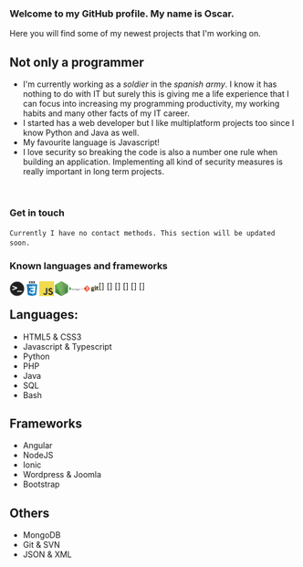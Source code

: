 ### Welcome to my GitHub profile. My name is Oscar.
Here you will find some of my newest projects that I'm working on.

## Not only a programmer
- I'm currently working as a _soldier_ in the _spanish army_. I know it has nothing to do with IT but surely this is giving me a life experience that I can focus into increasing my programming productivity, my working habits and many other facts of my IT career.
- I started has a web developer but I like multiplatform projects too since I know Python and Java as well.
- My favourite language is Javascript!
- I love security so breaking the code is also a number one rule when building an application. Implementing all kind of security measures is really important in long term projects.
<br />

### Get in touch
`Currently I have no contact methods. This section will be updated soon.`
<br />

### Known languages and frameworks
[<img align="left" alt="HTML5" width="26px" src="https://raw.githubusercontent.com/github/explore/80688e429a7d4ef2fca1e82350fe8e3517d3494d/topics/terminal/terminal.png" />]
[<img align="left" alt="CSS3" width="26px" src="https://raw.githubusercontent.com/github/explore/80688e429a7d4ef2fca1e82350fe8e3517d3494d/topics/css/css.png" />]
[<img align="left" alt="JavaScript" width="26px" src="https://raw.githubusercontent.com/github/explore/80688e429a7d4ef2fca1e82350fe8e3517d3494d/topics/javascript/javascript.png" />]
[<img align="left" alt="Node.js" width="26px" src="https://raw.githubusercontent.com/github/explore/80688e429a7d4ef2fca1e82350fe8e3517d3494d/topics/nodejs/nodejs.png" />]
[<img align="left" alt="MongoDB" width="26px" src="https://raw.githubusercontent.com/github/explore/80688e429a7d4ef2fca1e82350fe8e3517d3494d/topics/mongodb/mongodb.png" />]
[<img align="left" alt="Git" width="26px" src="https://raw.githubusercontent.com/github/explore/80688e429a7d4ef2fca1e82350fe8e3517d3494d/topics/git/git.png" />]
## Languages:
- HTML5 & CSS3
- Javascript & Typescript
- Python
- PHP
- Java
- SQL
- Bash

## Frameworks
- Angular
- NodeJS
- Ionic
- Wordpress & Joomla
- Bootstrap

## Others
- MongoDB
- Git & SVN
- JSON & XML
